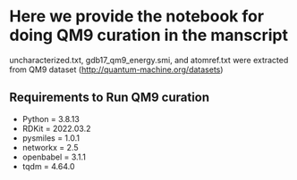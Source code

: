 # Here we provide the notebook for doing QM9 curation in the manscript
uncharacterized.txt, gdb17_qm9_energy.smi, and atomref.txt were extracted from QM9 dataset (http://quantum-machine.org/datasets)

## Requirements to Run QM9 curation

* Python = 3.8.13
* RDKit = 2022.03.2
* pysmiles = 1.0.1
* networkx = 2.5
* openbabel = 3.1.1
* tqdm = 4.64.0
